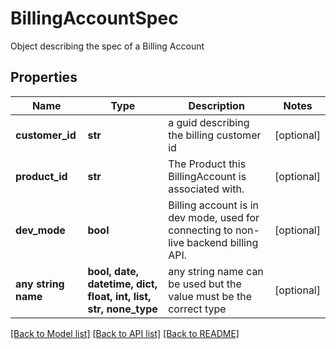 # BillingAccountSpec

Object describing the spec of a Billing Account

## Properties
Name | Type | Description | Notes
------------ | ------------- | ------------- | -------------
**customer_id** | **str** | a guid describing the billing customer id | [optional] 
**product_id** | **str** | The Product this BillingAccount is associated with. | [optional] 
**dev_mode** | **bool** | Billing account is in dev mode, used for connecting to non-live backend billing API.  | [optional] 
**any string name** | **bool, date, datetime, dict, float, int, list, str, none_type** | any string name can be used but the value must be the correct type | [optional]

[[Back to Model list]](../README.md#documentation-for-models) [[Back to API list]](../README.md#documentation-for-api-endpoints) [[Back to README]](../README.md)


